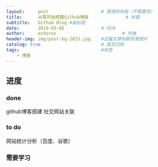 ```yaml
---
layout:     post   				    # 使用的布局（不需要改）
title:      从零开始搭建Github博客 				# 标题 
subtitle:   Github Blog #副标题
date:       2019-05-05 				# 时间
author:     echorez 		        		# 作者
header-img: img/post-bg-2015.jpg 	#这篇文章标题背景图片
catalog: true 						# 是否归档
tags:								#标签
    - 博客
---
```


## 进度
### done
github博客搭建
社交网站关联
### to do
网站统计分析（百度、谷歌）
### 需要学习
